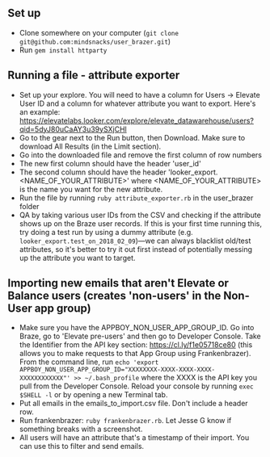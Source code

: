 ## Set up

- Clone somewhere on your computer (`git clone git@github.com:mindsnacks/user_brazer.git`)
- Run `gem install httparty`

## Running a file - attribute exporter

- Set up your explore. You will need to have a column for Users -> Elevate User ID and a column for whatever attribute you want to export. Here's an example: https://elevatelabs.looker.com/explore/elevate_datawarehouse/users?qid=5dyJ80uCaAY3u39ySXjCHl
- Go to the gear next to the Run button, then Download. Make sure to download All Results (in the Limit section).
- Go into the downloaded file and remove the first column of row numbers
- The new first column should have the header 'user_id'
- The second column should have the header 'looker_export.<NAME_OF_YOUR_ATTRIBUTE>' where <NAME_OF_YOUR_ATTRIBUTE> is the name you want for the new attribute.
- Run the file by running `ruby attribute_exporter.rb` in the user_brazer folder
- QA by taking various user IDs from the CSV and checking if the attribute shows up on the Braze user records. If this is your first time running this, try doing a test run by using a dummy attribute (e.g. `looker_export.test_on_2018_02_09`)—we can always blacklist old/test attributes, so it's better to try it out first instead of potentially messing up the attribute you want to target.

## Importing new emails that aren't Elevate or Balance users (creates 'non-users' in the Non-User app group)

- Make sure you have the APPBOY_NON_USER_APP_GROUP_ID. Go into Braze, go to 'Elevate pre-users' and then go to Developer Console. Take the Identifier from the API key section: https://cl.ly/f1e05718ce80 (this allows you to make requests to that App Group using Frankenbrazer). From the command line, run `echo 'export APPBOY_NON_USER_APP_GROUP_ID="XXXXXXXX-XXXX-XXXX-XXXX-XXXXXXXXXXXX"' >> ~/.bash_profile` where the XXXX is the API key you pull from the Developer Console. Reload your console by running `exec $SHELL -l` or by opening a new Terminal tab.
- Put all emails in the emails_to_import.csv file. Don't include a header row.
- Run frankenbrazer: `ruby frankenbrazer.rb`. Let Jesse G know if something breaks with a screenshot.
- All users will have an attribute that's a timestamp of their import. You can use this to filter and send emails.